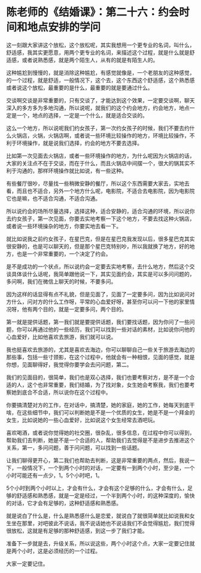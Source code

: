 # 陈老师的《结婚课》：第二十六：约会时间和地点安排的学问

这一刻跟大家讲这个放松，这个放松呢，其实我想用一个更专业的名词，叫什么，舒适感，我其实更愿意，用两个更专业的名词，来描述这个过程，就是什么就是舒适感，或者说熟悉感，就是两个陌生人，从有的就是有陌生人的。

这种尴尬到慢慢的，就是消除这种尴尬，有感觉就像是，一个老朋友的这种感觉，的一个过程，就是舒适，一般情况下，这个去，这个东西这个舒适感，这个熟悉感或者说这个放松，最重要的是什么，最重要的就是要通过什么。

交谈啊交谈是非常重要的，只有交谈了，才能达到这个效果，一定要交谈啊，聊天深入的多方多为多地沟通，所以说呢，就我们的这个约会地方，约会地方，地点一定是一个，地点的选择，一定是一个什么，就是适合交谈的。

这么一个地方，所以说呢我们约女孩子，第一次约女孩子的时候，我们不要去约什么火锅店，火锅，火锅店啊，或者说一些环境比较操作的地方，环境比较操作，不利于环境操作，就是说我们选择，约会的地方不要去选择。

比如第一次见面去火锅店，或者一些环境操作的地方，为什么呢因为火锅店的话，大家的关注点不在于交谈，而在于什么，而且火锅店中间摆一个，很大的锅其实不利于沟通的，那样环境操作就比如说，有一些这种。

有些餐厅很吵，尽量找一些稍微安静的餐厅，所以这个东西需要大家去，实地去看，而且也不适合，另外一个地方什么呢，电影院，不适合去电影院，因为电影院它也是嘛，也不适合沟通，不适合沟通。

所以说约会的场所尽量选择，选择这种，适合安静的，适合沟通的环境，所以说你去约女孩子，第一次见面，你要去实地考察一下这个地方，不要去找这种火锅店，或者说一些环境操杂的地方，你要实地去看一下。

就比如说我之前约女孩子，在星巴克，但是在星巴克我发现以后，很多星巴克其实很安静的，也是可以聊天的，但是那个星巴克特别吵，所以我就换了地方，好的地方，也是一个非常重要的，一个决定了约会。

是不是成功的一个状点，所以说约会一定要去实地考察，去什么地方，然后这个交谈具体谈什么话呢，我简单跟他说一下，其实见面约会，其实是可以多问问题的，多问啊，我们在微信上聊天的时候，不要多问。

因为这样的话显得有点不礼貌，但是见面了，见面了一定要多问，因为比如说问对方什么，问对方的什么工作呀，平常的心血爱好呀，甚至你可以问一下他的家里情况呀，他有两个目的，就是一定要多问，两个目的。

第一就是提供话题，第一我们就是要提供话题，我们要找话题，因为你问了一些问题，你可以再通过他的一些经历，我们可以找到一些对话的素材，比如说你问他的心血爱好，比如他喜欢去旅游，我们就可以说。

我也挺喜欢去旅游的，尤其是喜欢去海边，你可以聊聊自己一些关于旅游去海边的那些事，包括一些寸颈影，在这个过程中，他就会有一种相恨，见面的感觉，就是你想，见面聊得好，我觉得你要学会去问问题，第二。

我们的见面目的，很简单，我们也是双心选择，我们也要考察对方，是不是一个合适的人，这个也非常重要，我们结婚，为了找对象，女生她会考察我，我们也要考察她到底合不合适，所以说你在这个过程中。

你要搞清楚对方的工作，在对话中，搞清楚，她的家庭，她的工作，她每天到底干啥，在这些细节中，我们可以判断她是不是一个优质的女生，她是不是一个拜金的女生，比如说她的一些心血爱好，比如说这个女生经常去酒吧玩。

喜欢喝酒，或者说你觉得她的社交圈，很杂乱，很多信息，在过程中你可以得到，帮助我们去判断，她是不是一个合适的人，帮助我们去觉得是不是进步去推进这个关系，第一，多问问题，善于问问题，可以找到一些话题。

让我们聊得更开心，第二我们也帮助去判断，这是非常重要的两点，然后，我说一下，一般情况下，一个到两个小时的对话，一定要有一到两个小时，至少是，一个小时可能还有一点少，1。5个小时吧，1。

5个小时到两个小时以上，才会有什么，才会有这个足够的什么，才会有什么，足够的舒适感和熟悉感，就是一定是经过，一个半到两个小时，的这种深度的，愉快的对话，它才会有足够的，这种舒适感和熟悉感。

就是说白了什么是，什么是熟悉感什么是恋爱，就说白了就很简单就比如说我和女生坐在那里，对吧彼此不说话，我不说话她也不说话我们不会觉得尴尬，我们觉得很放松，这就是有足够的那种舒适感，到这一步了我们才能。

准备下一步就是去，升级关系，所以说这些，两个小时这个点，大家一定要记住就是两个小时，这是必须经历的一个过程。

大家一定要记住。